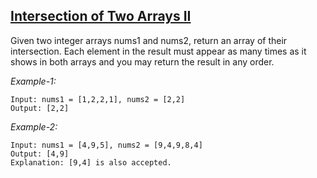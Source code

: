 ## [Intersection of Two Arrays II](https://leetcode.com/problems/intersection-of-two-arrays-ii/)

Given two integer arrays nums1 and nums2, return an array of their intersection. Each element in the result must appear as many times as it shows in both arrays and you may return the result in any order.

*Example-1:*
```
Input: nums1 = [1,2,2,1], nums2 = [2,2]
Output: [2,2]
```

*Example-2:*
```
Input: nums1 = [4,9,5], nums2 = [9,4,9,8,4] 
Output: [4,9] 
Explanation: [9,4] is also accepted.
```
